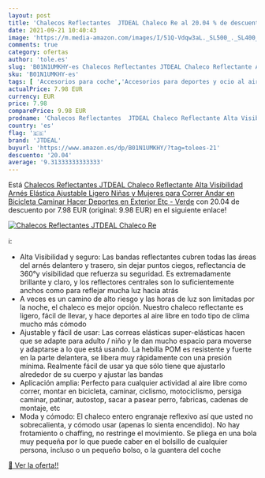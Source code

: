 ```yaml
---
layout: post
title: 'Chalecos Reflectantes  JTDEAL Chaleco Re al 20.04 % de descuento'
date: 2021-09-21 10:40:43
image: 'https://m.media-amazon.com/images/I/51Q-Vdqw3aL._SL500_._SL400_.jpg'
comments: true
category: ofertas
author: 'tole.es'
slug: 'B01N1UMKHY-es Chalecos Reflectantes JTDEAL Chaleco Reflectante Alta...'
sku: 'B01N1UMKHY-es'
tags: [ 'Accesorios para coche','Accesorios para deportes y ocio al aire libre','Asistencia en carretera para coche','Chaquetas y chalecos de alta visibilidad','Coche y moto','Deportes y aire libre','Reflectores de running','bicicleta','jtdeal', ]
actualPrice: 7.98 EUR
currency: EUR
price: 7.98
comparePrice: 9.98 EUR
prodname: 'Chalecos Reflectantes  JTDEAL Chaleco Reflectante Alta Visibilidad Arnés Elástica Ajustable Ligero  Niñas y Mujeres  para Correr  Andar en Bicicleta  Caminar  Hacer Deportes en Exterior Etc - Verde'
country: 'es'
flag: '🇪🇸'
brand: 'JTDEAL'
buyurl: 'https://www.amazon.es/dp/B01N1UMKHY/?tag=tolees-21'
descuento: '20.04'
average: '9.31333333333333'
---
```


Está [Chalecos Reflectantes  JTDEAL Chaleco Reflectante Alta Visibilidad Arnés Elástica Ajustable Ligero  Niñas y Mujeres  para Correr  Andar en Bicicleta  Caminar  Hacer Deportes en Exterior Etc - Verde](https://www.amazon.es/dp/B01N1UMKHY/?tag=tolees-21) con 20.04 de descuento por 7.98 EUR (original: 9.98 EUR) en el siguiente enlace!

[![Chalecos Reflectantes  JTDEAL Chaleco Re](https://m.media-amazon.com/images/I/51Q-Vdqw3aL._SL500_._SL400_.jpg)](https://www.amazon.es/dp/B01N1UMKHY/?tag=tolees-21)

ℹ️:

- Alta Visibilidad y seguro: Las bandas reflectantes cubren todas las áreas del arnés delantero y trasero, sin dejar puntos ciegos, reflectancia de 360°y visibilidad que refuerza su seguridad. Es extremadamente brillante y claro, y los reflectores centrales son lo suficientemente anchos como para reflejar mucha luz hacia atrás
- A veces es un camino de alto riesgo y las horas de luz son limitadas por la noche, el chaleco es mejor opción. Nuestro chaleco reflectante es ligero, fácil de llevar, y hace deportes al aire libre en todo tipo de clima mucho más cómodo
- Ajustable y fácil de usar: Las correas elásticas super-elásticas hacen que se adapte para adulto / niño y le dan mucho espacio para moverse y adaptarse a lo que está usando. La hebilla POM es resistente y fuerte en la parte delantera, se libera muy rápidamente con una presión mínima. Realmente fácil de usar ya que sólo tiene que ajustarlo alrededor de su cuerpo y ajustar las bandas
- Aplicación amplia: Perfecto para cualquier actividad al aire libre como correr, montar en bicicleta, caminar, ciclismo, motociclismo, persiga caminar, patinar, autostop, sacar a pasear perro, fabricas, cadenas de montaje, etc
- Moda y cómodo: El chaleco entero engranaje reflexivo así que usted no sobrecalienta, y cómodo usar (apenas lo sienta encendido). No hay frotamiento o chaffing, no restringe el movimiento. Se pliega en una bola muy pequeña por lo que puede caber en el bolsillo de cualquier persona, incluso o un pequeño bolso, o la guantera del coche

[🛒 Ver la oferta!!](https://www.amazon.es/dp/B01N1UMKHY/?tag=tolees-21)
